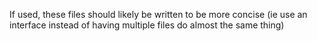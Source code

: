 If used, these files should likely be written to be more concise (ie use an interface instead of having multiple files do almost the same thing)
